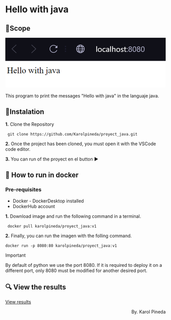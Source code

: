 # Hello with java
## 🥇Scope
<p align="center">
    <img src="./materials/results_java.png" alt="Hello from javascript">
</p>
This program to print the messages "Hello with java" in the languaje java.

## 📑Instalation
**1.** Clone the Repository
   ```
    git clone https://github.com/Karolpineda/proyect_java.git
   ```

**2.** Once the project has been cloned, you must open it with the VSCode code editor.

**3.** You can run of the proyect en el button ▶️

## 🐳 How to run in docker

### Pre-requisites
* Docker - DockerDesktop installed
* DockerHub account

**1.** Download image and run the following command in a terminal.
   ```
    docker pull karolpineda/proyect_java:v1
   ```
**2.**  Finally, you can run the imagen with the folling command.
   ```
docker run -p 8080:80 karolpineda/proyect_java:v1

   ```

> [!IMPORTANT]
> By default of python we use the port 8080. If it is required to deploy it on a different port, only 8080 must be modified for another desired port.

## 🔍 View the results
[View results](#scope)

<p align="right">
By. Karol Pineda
</p>